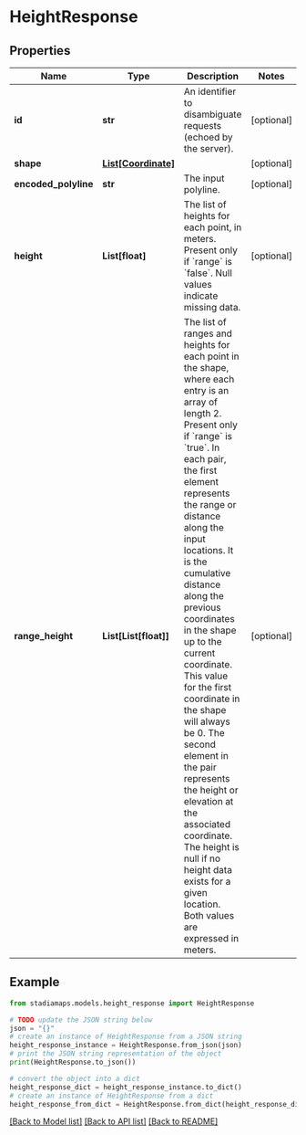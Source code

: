 # HeightResponse


## Properties

Name | Type | Description | Notes
------------ | ------------- | ------------- | -------------
**id** | **str** | An identifier to disambiguate requests (echoed by the server). | [optional] 
**shape** | [**List[Coordinate]**](Coordinate.md) |  | [optional] 
**encoded_polyline** | **str** | The input polyline. | [optional] 
**height** | **List[float]** | The list of heights for each point, in meters. Present only if &#x60;range&#x60; is &#x60;false&#x60;. Null values indicate missing data. | [optional] 
**range_height** | **List[List[float]]** | The list of ranges and heights for each point in the shape, where each entry is an array of length 2. Present only if &#x60;range&#x60; is &#x60;true&#x60;. In each pair, the first element represents the range or distance along the input locations. It is the cumulative distance along the previous coordinates in the shape up to the current coordinate. This value for the first coordinate in the shape will always be 0. The second element in the pair represents the height or elevation at the associated coordinate. The height is null if no height data exists for a given location. Both values are expressed in meters. | [optional] 

## Example

```python
from stadiamaps.models.height_response import HeightResponse

# TODO update the JSON string below
json = "{}"
# create an instance of HeightResponse from a JSON string
height_response_instance = HeightResponse.from_json(json)
# print the JSON string representation of the object
print(HeightResponse.to_json())

# convert the object into a dict
height_response_dict = height_response_instance.to_dict()
# create an instance of HeightResponse from a dict
height_response_from_dict = HeightResponse.from_dict(height_response_dict)
```
[[Back to Model list]](../README.md#documentation-for-models) [[Back to API list]](../README.md#documentation-for-api-endpoints) [[Back to README]](../README.md)


